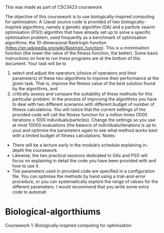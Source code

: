 This was made as part of CSC3423 coursework

The objective of this coursework is to use biologically-inspired computing for optimisation. 
A (Java) source code is provided of two biologically-inspired algorithms, 
namely a genetic algorithm (GA) and a particle swarm optimisation (PSO) algorithm that 
have already set up to solve a specific optimisation problem, used frequently as a benchmark 
of optimisation algorithms: the 10-dimensional Rastringin function 
(https://en.wikipedia.org/wiki/Rastrigin_function). This is a minimisation function (the lower 
the value of the fitness function, the better). Some basic instructions on how to run these 
programs are at the bottom of this document.
Your task will be to 
1. select and adjust the operators (choice of operators and their 
parameters) of these two algorithms to improve their performance at the given task. That is, 
improve the fitness value of the best solution found by the algorithms, and 
2. critically  assess and compare the suitability of these methods for this particular problem. 
In the process of improving the algorithms you have to deal with two different scenarios with 
different budget of number of fitness calculations. You will notice that the current settings of 
the provided code will call the fitness function for a million times (1000 iterations x 1000 
individuals/particles). Change the settings so you use at most 10000 evaluations (the balance 
of individuals/iterations is up to you) and optimise the parameters again to see what method 
works best with a limited budget of fitness calculations.
Notes:

- There will be a lecture early in the module’s schedule explaining in-depth the coursework. 
- Likewise, the two practical sessions dedicated to GAs and PSO will focus on explaining in 
detail the code you have been provided with and how to use it.
- The parameters used in provided code are specified in a configuration file. You can 
optimise the methods by hand using a trial-and-error procedure, or you can systematically 
explore the range of values for the different parameters. I would recommend that you write 
some extra code to automati

# Biological-algorthiums
Coursework 1: Biologically-inspired computing for optimisation
